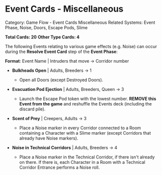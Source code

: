 # Event Cards - Miscellaneous

Category: Game Flow - Event Cards Miscellaneous
Related Systems: Event Phase, Noise, Doors, Escape Pods, Slime

**Total Cards: 20**
**Other Type Cards: 4**

The following Events relating to various game effects (e.g. Noise) can occur during the **Resolve Event Card** step of the **Event Phase**:

**Format**: Event Name | Intruders that move → Corridor number

- **Bulkheads Open** | Adults, Breeders → 1

  - Open all Doors (except Destroyed Doors).

- **Evacuation Pod Ejection** | Adults, Breeders, Queen → 3

  - Launch the Escape Pod token with the lowest number. **REMOVE this Event from the game** and reshuffle the Events deck (including the discard pile).

- **Scent of Prey** | Creepers, Adults → 3

  - Place a Noise marker in every Corridor connected to a Room containing a Character with a Slime marker (except Corridors that already have Noise markers).

- **Noise in Technical Corridors** | Adults, Breeders → 4

  - Place a Noise marker in the Technical Corridor, if there isn't already on there. If there is, each Character in a Room with a Technical Corridor Entrance performs a Noise roll.
